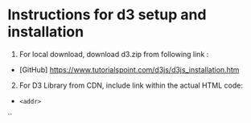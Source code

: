# Instructions for d3 setup and installation
1. For local download, download d3.zip from following link : 
-   [GitHub] https://www.tutorialspoint.com/d3js/d3js_installation.htm
2. For D3 Library from CDN, include link within the actual HTML code:
-  `<addr>` <!DOCTYPE html>
<html lang = "en">
   <head>
      <script src = "https://d3js.org/d3.v4.min.js"></script>
   </head>

   <body>
      <script>
         // write your d3 code here.. 
      </script>
   </body>
</html> `<addr>`
